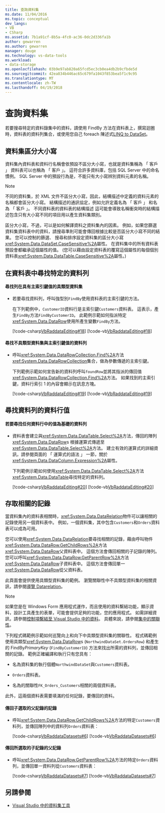 ```yaml
---
title: 查詢資料集
ms.date: 11/04/2016
ms.topic: conceptual
dev_langs:
- VB
- CSharp
ms.assetid: 7b1a91cf-8b5a-4fc0-ac36-0dc2d336fa1b
author: gewarren
ms.author: gewarren
manager: douge
ms.technology: vs-data-tools
ms.workload:
- data-storage
ms.openlocfilehash: 03b9e97ab820a65fcd5ec3cb0ea4db2b9cfbde5d
ms.sourcegitcommit: 42ea834b446ac65c679fa1043f853bea5f1c9c95
ms.translationtype: MT
ms.contentlocale: zh-TW
ms.lasthandoff: 04/19/2018
---
```

# <a name="query-datasets"></a>查詢資料集
若要搜尋特定的資料錄集中的資料，請使用 FindBy 方法在資料表上，撰寫迴圈時，資料表的資料列集合，或使用您自己 foreach 陳述式[LINQ to DataSet](/dotnet/framework/data/adonet/linq-to-dataset)。

## <a name="dataset-case-sensitivity"></a>資料集區分大小寫
資料集內資料表和資料行名稱會依預設不區分大小寫，也就是資料集稱為 「 客戶 」 資料表可以也稱為 「 客戶 」。 這符合許多資料庫，包括 SQL Server 中的命名慣例。 SQL Server 中的預設行為是，不能只有大小寫辨別資料元素的名稱。

> [!NOTE]
>  不同的資料集，於 XML 文件不區分大小寫，因此，結構描述中定義的資料元素的名稱都會區分大小寫。 結構描述的通訊協定，例如允許定義名為 「 客戶 」 和名為 「 客戶 」。 不同資料表的資料表的結構描述 這可能會導致名稱衝突時的結構描述包含只有大小寫不同的項目用以產生資料集類別。

區分大小寫，不過，可以是如何解譯資料之資料集內的因素。 例如，如果您篩選資料集資料表中的資料，請搜尋準則可能會傳回根據比較是否區分大小寫不同的結果。 您可以控制的篩選、 搜尋和排序設定資料集的區分大小寫<xref:System.Data.DataSet.CaseSensitive%2A>屬性。 在資料集中的所有資料表預設會都繼承這個屬性的值。 (您可以藉由設定資料表的覆寫這個屬性的每個個別資料表<xref:System.Data.DataTable.CaseSensitive%2A>屬性。)

## <a name="locate-a-specific-row-in-a-data-table"></a>在資料表中尋找特定的資料列

#### <a name="to-find-a-row-in-a-typed-dataset-with-a-primary-key-value"></a>尋找列在具有主索引鍵值的具類型資料集

-   若要尋找資料列，呼叫強型別`FindBy`使用資料表的主索引鍵的方法。

     在下列範例中，`CustomerID`資料行是主索引鍵`Customers`資料表。 這表示，產生`FindBy`方法`FindByCustomerID`。 此範例示範如何指派特定<xref:System.Data.DataRow>使用所產生變數`FindBy`方法。

     [!code-csharp[VbRaddataEditing#18](../data-tools/codesnippet/CSharp/query-datasets_1.cs)]
     [!code-vb[VbRaddataEditing#18](../data-tools/codesnippet/VisualBasic/query-datasets_1.vb)]

#### <a name="to-find-a-row-in-an-untyped-dataset-with-a-primary-key-value"></a>尋找不具類型資料集與主索引鍵值的資料列

-   呼叫<xref:System.Data.DataRowCollection.Find%2A>方法<xref:System.Data.DataRowCollection>集合，做為參數傳遞的主索引鍵。

     下列範例示範如何宣告新的資料列呼叫`foundRow`並將其指派的傳回值<xref:System.Data.DataRowCollection.Find%2A>方法。 如果找到的主索引鍵，資料行索引 1 的內容會顯示在訊息方塊。

     [!code-csharp[VbRaddataEditing#19](../data-tools/codesnippet/CSharp/query-datasets_2.cs)]
     [!code-vb[VbRaddataEditing#19](../data-tools/codesnippet/VisualBasic/query-datasets_2.vb)]

## <a name="find-rows-by-column-values"></a>尋找資料列的資料行值

#### <a name="to-find-rows-based-on-the-values-in-any-column"></a>若要尋找任何資料行中的值為基礎的資料列

-   資料表會建立與<xref:System.Data.DataTable.Select%2A>方法，傳回的陣列<xref:System.Data.DataRow>s 根據運算式傳遞至<xref:System.Data.DataTable.Select%2A>方法。 建立有效的運算式的詳細資訊，請參閱頁面的 「 運算式的語法 」 一節，關於<xref:System.Data.DataColumn.Expression%2A>屬性。

     下列範例示範如何使用<xref:System.Data.DataTable.Select%2A>方法<xref:System.Data.DataTable>尋找特定的資料列。

     [!code-csharp[VbRaddataEditing#20](../data-tools/codesnippet/CSharp/query-datasets_3.cs)]
     [!code-vb[VbRaddataEditing#20](../data-tools/codesnippet/VisualBasic/query-datasets_3.vb)]

## <a name="access-related-records"></a>存取相關的記錄
當資料集內的資料表相關時，<xref:System.Data.DataRelation>物件可以讓相關的記錄使用另一個資料表中。 例如，一個資料集，其中包含`Customers`和`Orders`資料表可以成為可用。

您可以使用<xref:System.Data.DataRelation>要尋找相關的記錄，藉由呼叫物件<xref:System.Data.DataRow.GetChildRows%2A>方法<xref:System.Data.DataRow>父資料表中。 這個方法會傳回相關的子記錄的陣列。 您可以呼叫<xref:System.Data.DataRow.GetParentRow%2A>方法<xref:System.Data.DataRow>子資料表中。 這個方法會傳回單一<xref:System.Data.DataRow>從父資料表。

此頁面會提供使用具類型資料集的範例。 瀏覽關聯性中不具類型資料集的相關資訊，請參閱[導覽 Datarelation](/dotnet/framework/data/adonet/dataset-datatable-dataview/navigating-datarelations)。

> [!NOTE]
>  如果您是在 Windows Form 應用程式運作，而且使用的資料繫結功能，顯示資料，設計工具產生的表單，可能會提供足夠的功能，您的應用程式。 如需詳細資訊，請參閱[控制項繫結至 Visual Studio 中的資料](../data-tools/bind-controls-to-data-in-visual-studio.md)。 具體來說，請參閱[集中的關聯性](relationships-in-datasets.md)。

下列程式碼範例示範如何巡覽向上和向下中具類型資料集的關聯性。 程式碼範例使用具類型<xref:System.Data.DataRow>s (`NorthwindDataSet.OrdersRow`) 和產生的 FindBy*PrimaryKey* (`FindByCustomerID`) 方法來找出所需的資料列，並傳回相關的記錄。 範例正確編譯和執行只有您具有：

-   名為資料集的執行個體`NorthwindDataSet`與`Customers`資料表。

-   `Orders`資料表。

-   名為的關聯性`FK_Orders_Customers`相關的兩個資料表。

此外，這兩個資料表需要填滿的任何記錄，要傳回的資料。

#### <a name="to-return-the-child-records-of-a-selected-parent-record"></a>傳回子選取的父記錄的記錄

-   呼叫<xref:System.Data.DataRow.GetChildRows%2A>方法的特定`Customers`資料列，並傳回陣列中的資料列`Orders`資料表：

     [!code-csharp[VbRaddataDatasets#6](../data-tools/codesnippet/CSharp/query-datasets_4.cs)]
     [!code-vb[VbRaddataDatasets#6](../data-tools/codesnippet/VisualBasic/query-datasets_4.vb)]

#### <a name="to-return-the-parent-record-of-a-selected-child-record"></a>傳回所選取的子記錄的父記錄

-   呼叫<xref:System.Data.DataRow.GetParentRow%2A>方法的特定`Orders`資料列，並傳回單一資料列從`Customers`資料表：

     [!code-csharp[VbRaddataDatasets#7](../data-tools/codesnippet/CSharp/query-datasets_5.cs)]
     [!code-vb[VbRaddataDatasets#7](../data-tools/codesnippet/VisualBasic/query-datasets_5.vb)]

## <a name="see-also"></a>另請參閱

- [Visual Studio 中的資料集工具](../data-tools/dataset-tools-in-visual-studio.md)